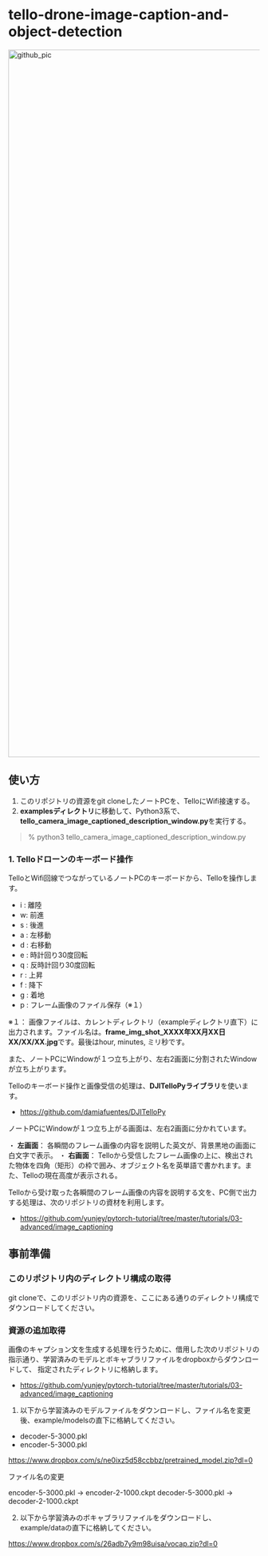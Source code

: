 # tello-drone-image-caption-and-object-detection

<img width="1416" alt="github_pic" src="https://user-images.githubusercontent.com/87643752/128824725-aaf3fabb-2f2b-47a5-8982-a23e592e6346.png">


## **使い方** 

1. このリポジトリの資源をgit cloneしたノートPCを、TelloにWifi接速する。
2. **examplesディレクトリ**に移動して、Python3系で、**tello_camera_image_captioned_description_window.py**を実行する。

> % python3 tello_camera_image_captioned_description_window.py


### 1. Telloドローンのキーボード操作

TelloとWifi回線でつながっているノートPCのキーボードから、Telloを操作します。

* i : 離陸
* w: 前進
* s : 後進
* a : 左移動
* d : 右移動
* e : 時計回り30度回転
* q : 反時計回り30度回転
* r :  上昇
* f :  降下
* g : 着地
* p : フレーム画像のファイル保存（※１）

※１： 画像ファイルは、カレントディレクトリ（exampleディレクトリ直下）に出力されます。ファイル名は。**frame_img_shot_XXXX年XX月XX日XX/XX/XX.jpg**です。最後はhour, minutes, ミリ秒です。

また、ノートPCにWindowが１つ立ち上がり、左右2画面に分割されたWindowが立ち上がります。

Telloのキーボード操作と画像受信の処理は、**DJITelloPyライブラリ**を使います。

- https://github.com/damiafuentes/DJITelloPy

ノートPCにWindowが１つ立ち上がる画面は、左右2画面に分かれています。

・ **左画面**： 各瞬間のフレーム画像の内容を説明した英文が、背景黒地の画面に白文字で表示。
・ **右画面**： Telloから受信したフレーム画像の上に、検出された物体を四角（矩形）の枠で囲み、オブジェクト名を英単語で書かれます。また、Telloの現在高度が表示される。

Telloから受け取った各瞬間のフレーム画像の内容を説明する文を、PC側で出力する処理は、次のリポジトリの資材を利用します。

- https://github.com/yunjey/pytorch-tutorial/tree/master/tutorials/03-advanced/image_captioning

## __事前準備__

### このリポジトリ内のディレクトリ構成の取得

git cloneで、このリポジトリ内の資源を、ここにある通りのディレクトリ構成でダウンロードしてください。

### 資源の追加取得

画像のキャプション文を生成する処理を行うために、借用した次のリポジトリの指示通り、学習済みのモデルとボキャブラリファイルをdropboxからダウンロードして、
指定されたディレクトリに格納します。

- https://github.com/yunjey/pytorch-tutorial/tree/master/tutorials/03-advanced/image_captioning

1. 以下から学習済みのモデルファイルをダウンロードし、ファイル名を変更後、example/modelsの直下に格納してください。

- decoder-5-3000.pkl
- encoder-5-3000.pkl

https://www.dropbox.com/s/ne0ixz5d58ccbbz/pretrained_model.zip?dl=0

ファイル名の変更

encoder-5-3000.pkl → encoder-2-1000.ckpt
decoder-5-3000.pkl → decoder-2-1000.ckpt

2. 以下から学習済みのボキャブラリファイルをダウンロードし、example/dataの直下に格納してください。

https://www.dropbox.com/s/26adb7y9m98uisa/vocap.zip?dl=0

